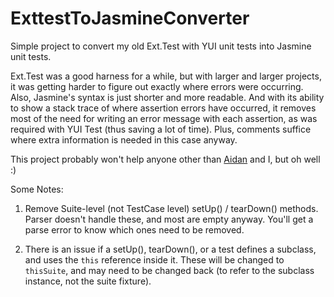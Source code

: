 ExttestToJasmineConverter
=========================

Simple project to convert my old Ext.Test with YUI unit tests into Jasmine unit tests.

Ext.Test was a good harness for a while, but with larger and larger projects, it was getting harder to figure out exactly where errors were occurring. Also, Jasmine's syntax is just shorter and more readable. And with its ability to show a stack trace of where assertion errors have occurred, it removes most of the need for writing an error message with each assertion, as was required with YUI Test (thus saving a lot of time). Plus, comments suffice where extra information is needed in this case anyway.

This project probably won't help anyone other than [Aidan](https://github.com/afeld) and I, but oh well :)


Some Notes:

1. Remove Suite-level (not TestCase level) setUp() / tearDown() methods. Parser doesn't handle these, and most are empty anyway.
   You'll get a parse error to know which ones need to be removed.
   
2. There is an issue if a setUp(), tearDown(), or a test defines a subclass, and uses the `this` reference inside it.
   These will be changed to `thisSuite`, and may need to be changed back (to refer to the subclass instance, not the 
   suite fixture).